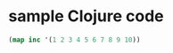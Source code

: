 <link rel="stylesheet" type="text/css" href="https://storage.googleapis.com/app.klipse.tech/css/codemirror.css" />

# sample Clojure code

``` clj
(map inc '(1 2 3 4 5 6 7 8 9 10))
```

<script type="text/javascript">window.klipse_settings = {selector: '.lang-clj'};</script>
<script src="https://storage.googleapis.com/app.klipse.tech/plugin/js/klipse_plugin.js"></script>
